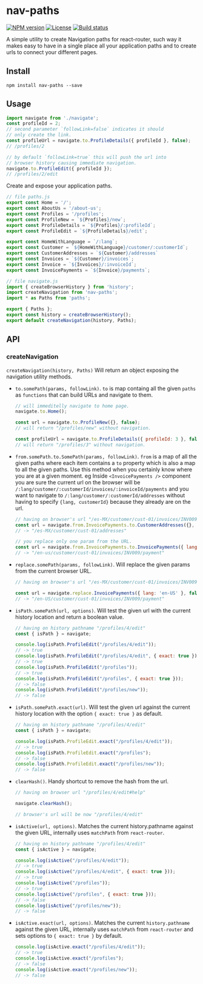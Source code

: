 # nav-paths

[![NPM version](https://badgen.net/npm/v/nav-paths)](https://www.npmjs.com/package/nav-paths)
[![License](https://badgen.net/npm/license/nav-paths)](https://www.npmjs.com/package/nav-paths)
[![Build status](https://badgen.net/travis/ryanez/nav-paths)](https://travis-ci.org/ryanez/nav-paths)

A simple utility to create Navigation paths for react-router, such way it makes easy to 
have in a single place all your application paths and to create urls to connect your 
different pages.

## Install
```
npm install nav-paths --save
```

## Usage
```js
import navigate from './navigate';
const profileId = 2;
// second parameter `followLink=false` indicates it should
// only create the link.
const profileUrl = navigate.to.ProfileDetails({ profileId }, false);
// /profiles/2

// by default `followLink=true` this will push the url into
// browser history causing immediate navigation.
navigate.to.ProfileEdit({ profileId });
// /profiles/2/edit
```

Create and expose your application paths.

```js
// file paths.js
export const Home = '/';
export const AboutUs = '/about-us';
export const Profiles = '/profiles';
export const ProfileNew = `${Profiles}/new`;
export const ProfileDetails = `${Profiles}/:profileId`;
export const ProfileEdit = `${ProfileDetails}/edit`;

export const HomeWithLanguage = `/:lang`;
export const Customer = `${HomeWithLanguage}/customer/:customerId`;
export const CustomerAddresses = `${Customer}/addresses`
export const Invoices = `${Customer}/invoices`;
export const Invoice = `${Invoices}/:invoiceId`;
export const InvoicePayments = `${Invoice}/payments`;
```

```js
// file navigate.js
import { createBrowserHistory } from 'history';
import createNavigation from 'nav-paths';
import * as Paths from 'paths';

export { Paths };
export const history = createBrowserHistory();
export default createNavigation(history, Paths);
```

## API
### createNavigation
`createNavigation(history, Paths)` Will return an object exposing the navigation utility methods.

- `to.somePath(params, followLink)`. `to` is map containg all the given `paths` as `functions` that can build URLs and navigate to them.
  ```js
  // will immeditelly navigate to home page.
  navigate.to.Home();

  const url = navigate.to.ProfileNew({}, false);
  // will return "/profiles/new" without navigation.

  const profileUrl = navigate.to.ProfileDetails({ profileId: 3 }, false);
  // will return "/profiles/3" without navigation.
  ```

- `from.somePath.to.SomePath(params, followLink)`. `from` is a map of all the given paths where each item contains a `to` property which is also a map to all the given paths. Use this method when you certainly know where you are at a given moment. eg Inside `<InvoicePayments />` component you are sure the current url on the browser will be `/:lang/customer/:customerId/invoices/:invoiceId/payments` and you want to navigate to `/:lang/customer/:customerId/addresses` without having to specify `{lang, customerId}` because they already are on the url.
  ```js
  // having on browser's url "/es-MX/customer/cust-01/invoices/INV009/payment"
  const url = navigate.from.InvoicePayments.to.CustomerAddresses({}, false);
  // -> "/es-MX/customer/cust-01/addresses"

  // you replace only one param from the URL.
  const url = navigate.from.InvoicePayments.to.InvoicePayments({ lang: 'en-us' }, false);
  // -> "/en-us/customer/cust-01/invoices/INV009/payment"
  ```
- `replace.somePath(params, followLink)`. Will replace the given params from the current browser URL.
  ```js
  // having on browser's url "/es-MX/customer/cust-01/invoices/INV009/payment"

  const url = navigate.replace.InvoicePayments({ lang: 'en-US' }, false);
  // -> "/en-US/customer/cust-01/invoices/INV009/payment"
  ```

- `isPath.somePath(url, options)`. Will test the given url with the current history location and return a boolean value.
  ```js
  // having on history pathname "/profiles/4/edit"
  const { isPath } = navigate;

  console.log(isPath.ProfileEdit("/profiles/4/edit"));
  // -> true
  console.log(isPath.ProfileEdit("/profiles/4/edit", { exact: true }));
  // -> true
  console.log(isPath.ProfileEdit("/profiles"));
  // -> true
  console.log(isPath.ProfileEdit("/profiles", { exact: true }));
  // -> false
  console.log(isPath.ProfileEdit("/profiles/new"));
  // -> false
  ```

- `isPath.somePath.exact(url)`. Will test the given url against the current history location with the option `{ exact: true }` as default.
  ```js
  // having on history pathname "/profiles/4/edit"
  const { isPath } = navigate;

  console.log(isPath.ProfileEdit.exact("/profiles/4/edit"));
  // -> true
  console.log(isPath.ProfileEdit.exact("/profiles");
  // -> false
  console.log(isPath.ProfileEdit.exact("/profiles/new"));
  // -> false
  ```
- `clearHash()`. Handy shortcut to remove the hash from the url.
  ```js
  // having on browser url "/profiles/4/edit#help"

  navigate.clearHash();

  // browser's url will be now "/profiles/4/edit"
  ```

- `isActive(url, options)`. Matches the current history.pathname against the given URL, internally uses `matchPath` from `react-router`.
  ```js
  // having on history pathname "/profiles/4/edit"
  const { isActive } = navigate;

  console.log(isActive("/profiles/4/edit"));
  // -> true
  console.log(isActive("/profiles/4/edit", { exact: true }));
  // -> true
  console.log(isActive("/profiles"));
  // -> true
  console.log(isActive("/profiles", { exact: true }));
  // -> false
  console.log(isActive("/profiles/new"));
  // -> false
  ```

- `isActive.exact(url, options)`. Matches the current `history.pathname` against the given URL, internally uses `matchPath` from `react-router` and sets options to `{ exact: true }` by default.
  ```js
  console.log(isActive.exact("/profiles/4/edit"));
  // -> true
  console.log(isActive.exact("/profiles");
  // -> false
  console.log(isActive.exact("/profiles/new"));
  // -> false
  ```